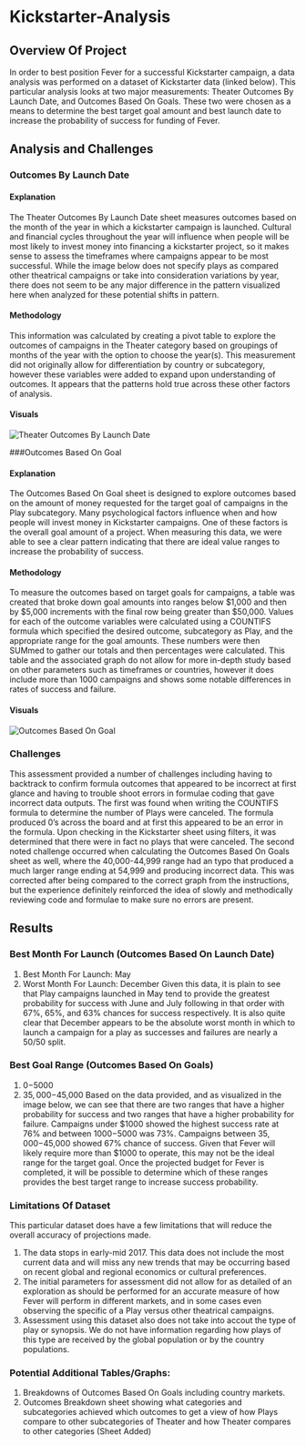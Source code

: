 # Kickstarter-Analysis

## Overview Of Project
In order to best position Fever for a successful Kickstarter campaign, a data analysis was performed on a dataset of Kickstarter data (linked below). This particular analysis looks at two major measurements: Theater Outcomes By Launch Date, and Outcomes Based On Goals. These two were chosen as a means to determine the best target goal amount and best launch date to increase the probability of success for funding of Fever. 

## Analysis and Challenges

### Outcomes By Launch Date

#### Explanation
The Theater Outcomes By Launch Date sheet measures outcomes based on the month of the year in which a kickstarter campaign is launched. Cultural and financial cycles throughout the year will influence when people will be most likely to invest money into financing a kickstarter project, so it makes sense to assess the timeframes where campaigns appear to be most successful. While the image below does not specify plays as compared other theatrical campaigns or take into consideration variations by year, there does not seem to be any major difference in the pattern visualized here when analyzed for these potential shifts in pattern. 

#### Methodology
This information was calculated by creating a pivot table to explore the outcomes of campaigns in the Theater category based on groupings of months of the year with the option to choose the year(s). This measurement did not originally allow for differentiation by country or subcategory, however these variables were added to expand upon understanding of outcomes. It appears that the patterns hold true across these other factors of analysis.  

#### Visuals
![Theater Outcomes By Launch Date](https://github.com/ghynox/Kickstarter-Analysis/blob/main/Theater_Outcomes_vs_Launch.png)

###Outcomes Based On Goal

#### Explanation 
The Outcomes Based On Goal sheet is designed to explore outcomes based on the amount of money requested for the target goal of campaigns in the Play subcategory. Many psychological factors influence when and how people will invest money in Kickstarter campaigns. One of these factors is the overall goal amount of a project. When measuring this data, we were able to see a clear pattern indicating that there are ideal value ranges to increase the probability of success. 

#### Methodology
To measure the outcomes based on target goals for campaigns, a table was created that broke down goal amounts into ranges below $1,000 and then by $5,000 increments with the final row being greater than $50,000. Values for each of the outcome variables were calculated using a COUNTIFS formula which specified the desired outcome, subcategory as Play, and the appropriate range for the goal amounts. These numbers were then SUMmed to gather our totals and then percentages were calculated. This table and the associated graph do not allow for more in-depth study based on other parameters such as timeframes or countries, however it does include more than 1000 campaigns and shows some notable differences in rates of success and failure. 

#### Visuals
![Outcomes Based On Goal](https://github.com/ghynox/Kickstarter-Analysis/blob/main/Outcomes_vs_Goals.png)

### Challenges
This assessment provided a number of challenges including having to backtrack to confirm formula outcomes that appeared to be incorrect at first glance and having to trouble shoot errors in formulae coding that gave incorrect data outputs. The first was found when writing the COUNTIFS formula to determine the number of Plays were canceled. The formula produced 0’s across the board and at first this appeared to be an error in the formula. Upon checking in the Kickstarter sheet using filters, it was determined that there were in fact no plays that were canceled. The second noted challenge occurred when calculating the Outcomes Based On Goals sheet as well, where the 40,000-44,999 range had an typo that produced a much larger range ending at 54,999 and producing incorrect data. This was corrected after being compared to the correct graph from the instructions, but the experience definitely reinforced the idea of slowly and methodically reviewing code and formulae to make sure no errors are present. 

## Results

### Best Month For Launch (Outcomes Based On Launch Date) 
1. Best Month For Launch: May
2. Worst Month For Launch: December
Given this data, it is plain to see that Play campaigns launched in May tend to provide the greatest probability for success with June and July following in that order with 67%, 65%, and 63% chances for success respectively. It is also quite clear that December appears to be the absolute worst month in which to launch a campaign for a play as successes and failures are nearly a 50/50 split. 

### Best Goal Range (Outcomes Based On Goals)
1. $0-$5000
2. $35,000-$45,000
Based on the data provided, and as visualized in the image below, we can see that there are two ranges that have a higher probability for success and two ranges that have a higher probability for failure. Campaigns under $1000 showed the highest success rate at 76% and between $1000-$5000 was 73%. Campaigns between $35,000-$45,000 showed 67% chance of success. Given that Fever will likely require more than $1000 to operate, this may not be the ideal range for the target goal. Once the projected budget for Fever is completed, it will be possible to determine which of these ranges provides the best target range to increase success probability.

### Limitations Of Dataset
This particular dataset does have a few limitations that will reduce the overall accuracy of projections made. 
1. The data stops in early-mid 2017. This data does not include the most current data and will miss any new trends that may be occurring based on recent global and regional economics or cultural preferences.
2. The initial parameters for assessment did not allow for as detailed of an exploration as should be performed for an accurate measure of how Fever will perform in different markets, and in some cases even observing the specific of a Play versus other theatrical campaigns. 
3. Assessment using this dataset also does not take into accout the type of play or synopsis. We do not have information regarding how plays of this type are received by the global population or by the country populations. 

### Potential Additional Tables/Graphs:
1. Breakdowns of Outcomes Based On Goals including country markets.
2. Outcomes Breakdown sheet showing what categories and subcategories achieved which outcomes to get a view of how Plays compare to other subcategories of Theater and how Theater compares to other categories (Sheet Added)
